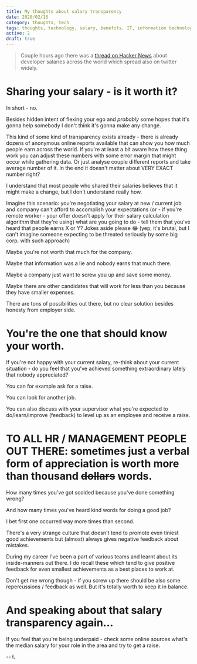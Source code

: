 ```yaml
---
title: My thoughts about salary transparency
date: 2020/02/16
category: thoughts, tech
tags: thoughts, technology, salary, benefits, IT, information technology, HR, human resources, career, transparency
active: 2
draft: true
---
```


> Couple hours ago there was a [thread on Hacker News](https://news.ycombinator.com/item?id=22334702) about developer salaries across the world which spread also on twitter widely.

# Sharing your salary - is it worth it?

In short - no.

Besides hidden intent of flexing your ego and *probably* some hopes that it's gonna help somebody I don't think it's gonna make any change.

This kind of some kind of transparency exists already - there is already dozens of anonymous online reports available that can show you how much people earn across the world. If you're at least a bit aware how these thing work you can adjust these numbers with some error margin that might occur while gathering data. Or just analyse couple different reports and take average number of it. In the end it doesn't matter about VERY EXACT number right?

I understand that most people who shared their salaries believes that it might make a change, but I don't understand really how.

Imagine this scenario: you're negotiating your salary at new / current job and company can't afford to accomplish your expectations (or - if you're remote worker - your offer doesn't apply for their salary calculation algorithm that they're using) what are you going to do - tell them that you've heard that people earns X or Y? Jokes aside please 😂 (yep, it's brutal, but I can't imagine someone expecting to be threated seriously by some big corp. with such approach)

Maybe you're not worth that much for the company.

Maybe that information was a lie and nobody earns that much there.

Maybe a company just want to screw you up and save some money.

Maybe there are other candidates that will work for less than you because they have smaller expenses.

There are tons of possibilities out there, but no clear solution besides honesty from employer side.

# You're the one that should know your worth.

If you're not happy with your current salary, re-think about your current situation - do you feel that you've achieved something extraordinary lately that nobody appreciated?

You can for example ask for a raise.

You can look for another job.

You can also discuss with your supervisor what you're expected to do/learn/improve (feedback) to level up as an employee and receive a raise.

# TO ALL HR / MANAGEMENT PEOPLE OUT THERE: sometimes just a verbal form of appreciation is worth more than thousand <strike>dollars</strike> words.

How many times you've got scolded because you've done something wrong?

And how many times you've heard kind words for doing a good job?

I bet first one occurred way more times than second.

There's a very strange culture that doesn't tend to promote even tiniest good achievements but (almost) always gives negative feedback about mistakes.

During my career I've been a part of various teams and learnt about its inside-manners out there. I do recall these which tend to give positive feedback for even smallest achievements as a best places to work at.

Don't get me wrong though - if you screw up there should be also some repercussions / feedback as well. But it's totally worth to keep it in balance.

# And speaking about that salary transparency again...

If you feel that you're being underpaid - check some online sources what's the median salary for your role in the area and try to get a raise.

-- ł.
